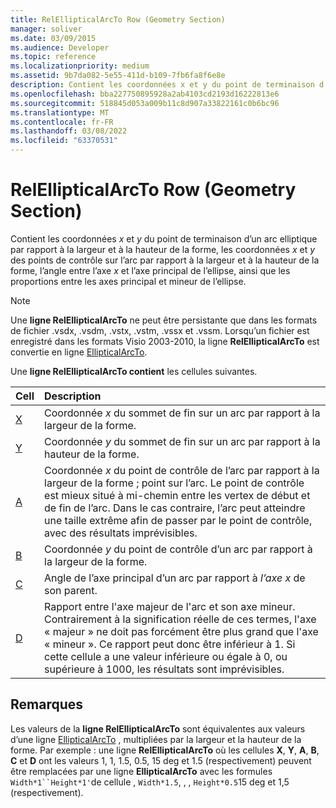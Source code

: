 ```yaml
---
title: RelEllipticalArcTo Row (Geometry Section)
manager: soliver
ms.date: 03/09/2015
ms.audience: Developer
ms.topic: reference
ms.localizationpriority: medium
ms.assetid: 9b7da082-5e55-411d-b109-7fb6fa8f6e8e
description: Contient les coordonnées x et y du point de terminaison d’un arc elliptique par rapport à la largeur et à la hauteur de la forme, les coordonnées x et y des points de contrôle sur l’arc par rapport à la largeur et à la hauteur de la forme, l’angle entre l’axe x et l’axe principal de l’ellipse, ainsi que les proportions entre les axes principal et mineur de l’ellipse.
ms.openlocfilehash: bba227750895928a2ab4103cd2193d16222813e6
ms.sourcegitcommit: 518845d053a009b11c8d907a33822161c0b6bc96
ms.translationtype: MT
ms.contentlocale: fr-FR
ms.lasthandoff: 03/08/2022
ms.locfileid: "63370531"
---
```

# <a name="relellipticalarcto-row-geometry-section"></a>RelEllipticalArcTo Row (Geometry Section)

Contient les coordonnées *x* et *y* du point de terminaison d’un arc elliptique par rapport à la largeur et à la hauteur de la forme, les coordonnées *x* et *y* des points de contrôle sur l’arc par rapport à la largeur et à la hauteur de la forme, l’angle entre l’axe *x* et l’axe principal de l’ellipse, ainsi que les proportions entre les axes principal et mineur de l’ellipse.
  
> [!NOTE]
> Une **ligne RelEllipticalArcTo** ne peut être persistante que dans les formats de fichier .vsdx, .vsdm, .vstx, .vstm, .vssx et .vssm. Lorsqu’un fichier est enregistré dans les formats Visio 2003-2010, la ligne **RelEllipticalArcTo** est convertie en ligne [EllipticalArcTo](ellipticalarcto-row-geometry-section.md).
  
Une **ligne RelEllipticalArcTo contient** les cellules suivantes.
  
|**Cell**|**Description**|
|:-----|:-----|
|[X](x-cell-geometry-section.md) <br/> |Coordonnée *x* du sommet de fin sur un arc par rapport à la largeur de la forme. |
|[Y](y-cell-geometry-section.md) <br/> |Coordonnée *y* du sommet de fin sur un arc par rapport à la hauteur de la forme. |
|[A](a-cell-geometry-section.md) <br/> |Coordonnée *x* du point de contrôle de l’arc par rapport à la largeur de la forme ; point sur l’arc. Le point de contrôle est mieux situé à mi-chemin entre les vertex de début et de fin de l’arc. Dans le cas contraire, l’arc peut atteindre une taille extrême afin de passer par le point de contrôle, avec des résultats imprévisibles. |
|[B](b-cell-geometry-section.md) <br/> |Coordonnée *y* du point de contrôle d’un arc par rapport à la largeur de la forme. |
|[C](c-cell-geometry-section.md) <br/> |Angle de l’axe principal d’un arc par rapport à *l’axe x* de son parent. |
|[D](d-cell-geometry-section.md) <br/> |Rapport entre l'axe majeur de l'arc et son axe mineur. Contrairement à la signification réelle de ces termes, l'axe « majeur » ne doit pas forcément être plus grand que l'axe « mineur ». Ce rapport peut donc être inférieur à 1. Si cette cellule a une valeur inférieure ou égale à 0, ou supérieure à 1000, les résultats sont imprévisibles. |

## <a name="remarks"></a>Remarques

Les valeurs de la **ligne RelEllipticalArcTo** sont équivalentes aux valeurs d’une ligne [EllipticalArcTo](ellipticalarcto-row-geometry-section.md) , multipliées par la largeur et la hauteur de la forme. Par exemple : une ligne **RelEllipticalArcTo** où les cellules **X**, **Y**, **A**, **B**, **C** et **D** ont les valeurs 1, 1, 1.5, 0.5, 15 deg et 1.5 (respectivement) peuvent être remplacées par une ligne **EllipticalArcTo** avec les formules `Width*1``Height*1'`de cellule , `Width*1.5`, , , `Height*0.5`15 deg et 1,5 (respectivement).
  